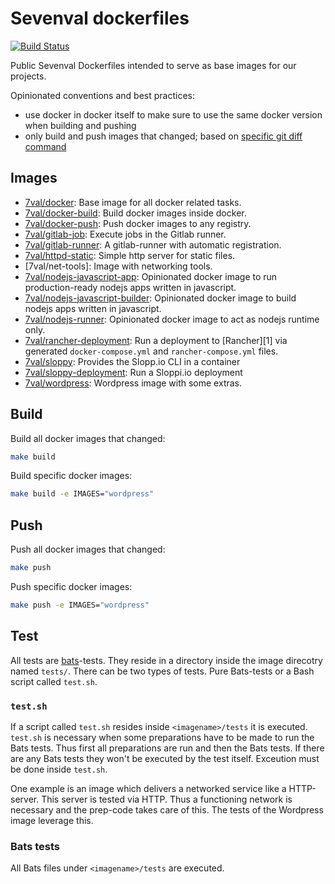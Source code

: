 # Sevenval dockerfiles

[![Build Status](https://travis-ci.org/sevenval/dockerfiles.svg?branch=master)](https://travis-ci.org/sevenval/dockerfiles)

Public Sevenval Dockerfiles intended to serve as base images for our projects.

Opinionated conventions and best practices:
- use docker in docker itself to make sure to use the same docker version when building and pushing
- only build and push images that changed; based on [specific git diff command][0]

## Images

* [7val/docker]: Base image for all docker related tasks.
* [7val/docker-build]: Build docker images inside docker.
* [7val/docker-push]: Push docker images to any registry.
* [7val/gitlab-job]: Execute jobs in the Gitlab runner.
* [7val/gitlab-runner]: A gitlab-runner with automatic registration.
* [7val/httpd-static]: Simple http server for static files.
* [7val/net-tools]: Image with networking tools.
* [7val/nodejs-javascript-app]: Opinionated docker image to run production-ready
  nodejs apps written in javascript.
* [7val/nodejs-javascript-builder]: Opinionated docker image to build nodejs
  apps written in javascript.
* [7val/nodejs-runner]: Opinionated docker image to act as nodejs runtime only.
* [7val/rancher-deployment]: Run a deployment to [Rancher][1] via generated
  `docker-compose.yml` and `rancher-compose.yml` files.
* [7val/sloppy]: Provides the Slopp.io CLI in a container
* [7val/sloppy-deployment]: Run a Sloppi.io deployment
* [7val/wordpress]: Wordpress image with some extras.

## Build

Build all docker images that changed:
```bash
make build
```

Build specific docker images:
```bash
make build -e IMAGES="wordpress"
```

## Push

Push all docker images that changed:
```bash
make push
```

Push specific docker images:
```bash
make push -e IMAGES="wordpress"
```

## Test

All tests are
[bats](https://github.com/bats-core/bats-core)-tests. They reside in a directory
inside the image direcotry named `tests/`. There can be two types of
tests. Pure Bats-tests or a Bash script called `test.sh`.

### `test.sh`

If a script called `test.sh` resides inside `<imagename>/tests` it is executed.
`test.sh` is necessary when some preparations have to be made to run the Bats
tests. Thus first all preparations are run and then the Bats tests.
If there are any Bats tests they won't be executed by the test itself. Exceution
must be done inside `test.sh`.

One example is an image which delivers a networked service like a HTTP-server.
This server is tested via HTTP. Thus a functioning network is necessary and the
prep-code takes care of this. The tests of the Wordpress image leverage this.

### Bats tests

All Bats files under `<imagename>/tests` are executed.


[0]: https://github.com/sevenval/dockerfiles/blob/74ece293784680f18c89d4955a0881f93fd791f6/docker-build/run.sh#L8
[7val/docker]: https://cloud.docker.com/u/7val/repository/docker/7val/docker
[7val/docker-build]: https://cloud.docker.com/u/7val/repository/docker/7val/docker-build
[7val/docker-push]: https://cloud.docker.com/u/7val/repository/docker/7val/docker-push
[7val/gitlab-job]: https://cloud.docker.com/u/7val/repository/docker/7val/gitlab-job
[7val/gitlab-runner]: https://cloud.docker.com/u/7val/repository/docker/7val/gitlab-runner
[7val/httpd-static]: https://cloud.docker.com/u/7val/repository/docker/7val/httpd-static
[7val/nodejs-javascript-app]: https://cloud.docker.com/u/7val/repository/docker/7val/nodejs-javascript-app
[7val/nodejs-javascript-builder]: https://cloud.docker.com/u/7val/repository/docker/7val/nodejs-javascript-builder
[7val/nodejs-runner]: https://cloud.docker.com/u/7val/repository/docker/7val/nodejs-runner
[7val/rancher-deployment]: https://cloud.docker.com/u/7val/repository/docker/7val/rancher-deployment
[7val/sloppy]: https://cloud.docker.com/u/7val/repository/docker/7val/sloppy
[7val/sloppy-deployment]: https://cloud.docker.com/u/7val/repository/docker/7val/sloppy-deployment
[7val/wordpress]: https://cloud.docker.com/u/7val/repository/docker/7val/wordpress
